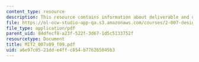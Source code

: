 ```yaml
---
content_type: resource
description: This resource contains information about deliverable and other activities.
file: https://ol-ocw-studio-app-qa.s3.amazonaws.com/courses/2-007-design-and-manufacturing-i-spring-2009/a6e97c0521dde4ffc854b776265045b3_MIT2_007s09_f09.pdf
file_type: application/pdf
parent_uid: 84dfecf8-a23f-522f-3d67-1d5c5133752f
resourcetype: Document
title: MIT2_007s09_f09.pdf
uid: a6e97c05-21dd-e4ff-c854-b776265045b3
---
```

